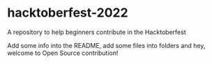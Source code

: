 # hacktoberfest-2022
A repository to help beginners contribute in the Hacktoberfest

Add some info into the README, add some files into folders and hey, welcome to Open Source contribution!
